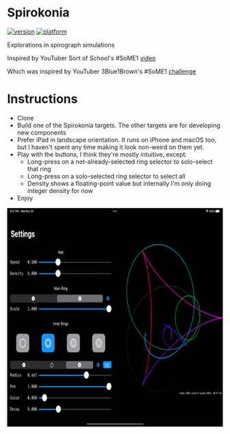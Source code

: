# Spirokonia

[![version](https://img.shields.io/badge/version-v0.2-blue?style=plastic)](https://www.github.com/SaganRitual/Spirokonia)
[![platform](https://img.shields.io/badge/platform-ios%20%7C%20macos-lightgrey?style=plastic)](https://www.github.com/SaganRitual/Spirokonia)

Explorations in spirograph simulations

Inspired by YouTuber Sort of School's #SoME1 [video](https://youtu.be/n-e9C8g5x68)

Which was inspired by YouTuber 3Blue1Brown's #SoME1 [challenge](https://youtu.be/ojjzXyQCzso)

# Instructions

* Clone
* Build one of the Spirokonia targets. The other targets are for developing new components
* Prefer iPad in landscape orientation. It runs on iPhone and macOS too, but I haven't spent any time making it look non-weird on them yet.
* Play with the buttons, I think they're mostly intuitive, except:
  * Long-press on a not-already-selected ring selector to solo-select that ring
  * Long-press on a solo-selected ring selector to select all
  * Density shows a floating-point value but internally I'm only doing integer density for now
* Enjoy

<img src="Screenshot.v0.2.gif" height=512 />

